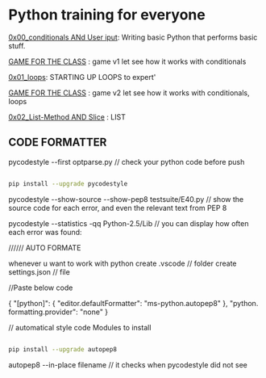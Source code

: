 # Python training for everyone

[0x00_conditionals ANd User iput](./0x00_conditionalsANdUseriput): Writing basic Python that performs basic stuff.

[GAME FOR THE CLASS](./GAME_TIME/v1/) : game v1 let see how it works with conditionals

[0x01_loops](./0x01_loops/): STARTING UP LOOPS to expert'

[GAME FOR THE CLASS](./GAME_TIME/v2_GUESSING/) : game v2 let see how it works with conditionals, loops

[0x02_List-Method AND Slice](./0x02_List-MethodANDSlice/) : LIST

## CODE FORMATTER
pycodestyle --first optparse.py // check your python code before push

```bash

pip install --upgrade pycodestyle
```

pycodestyle --show-source --show-pep8 testsuite/E40.py // show the source code for each error, and even the relevant text from PEP 8

pycodestyle --statistics -qq Python-2.5/Lib // you can display how often each error was found:

////// AUTO FORMATE

whenever u want to work with python
create .vscode // folder
create settings.json // file

//Paste below code

{
    "[python]": {
        "editor.defaultFormatter": "ms-python.autopep8"
    },
    "python. formatting.provider": "none"
}

// automatical style code Modules
to install

```bash

pip install --upgrade autopep8
```

autopep8 --in-place filename // it checks when pycodestyle did not see
